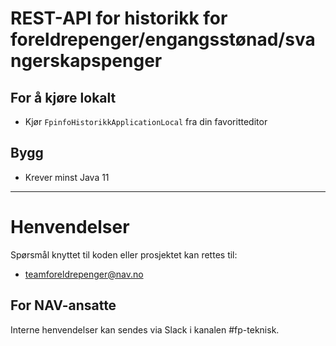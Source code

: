 # REST-API for historikk for foreldrepenger/engangsstønad/svangerskapspenger

## For å kjøre lokalt
* Kjør   ```FpinfoHistorikkApplicationLocal``` fra din favoritteditor

## Bygg
* Krever minst Java 11
    
---
# Henvendelser

Spørsmål knyttet  til koden eller prosjektet kan rettes til:

* teamforeldrepenger@nav.no

## For NAV-ansatte

Interne henvendelser kan sendes via Slack i kanalen #fp-teknisk.

